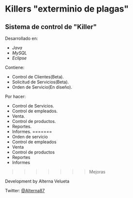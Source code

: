﻿Killers "exterminio de plagas"
=======

Sistema de control de "Killer"
-------

Desarrollado en:
* *Java*
* *MySQL*
* *Eclipse*

Contiene:

  * Control de Clientes(Beta).
  * Solicitud de Servicios(Beta).
  * Orden de Servicio(En diseño).

Por hacer:
* Control de Servicios.
* Control de empleados.
* Venta.
* Control de productos.
* Reportes.
* Informes.
=======
* Orden de servicio
* Control de empleados
* Venta
* Control de productos
* Reportes
* Informes
>>>>>>> Mejoras


Development by Alterna Velueta

Twitter: [@Alterna87](https://twitter.com/Alterna87)


